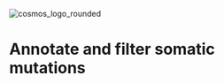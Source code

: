 ![cosmos_logo_rounded](https://user-images.githubusercontent.com/17475181/125962073-12640e62-ffeb-499b-9a95-e86d60278681.png)

# Annotate and filter somatic mutations


